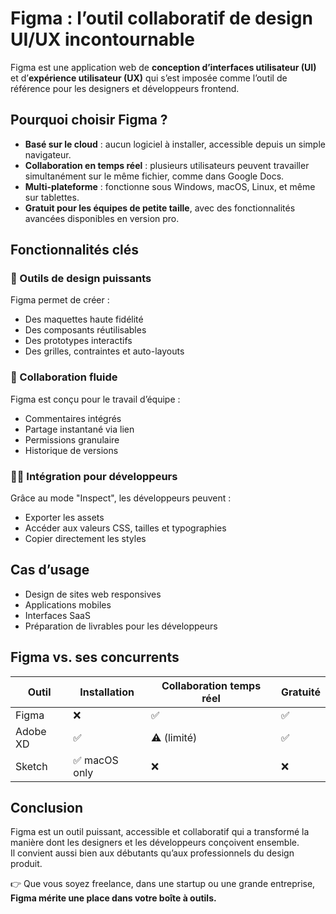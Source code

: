 # Figma : l’outil collaboratif de design UI/UX incontournable

Figma est une application web de **conception d’interfaces utilisateur (UI)** et d’**expérience utilisateur (UX)** qui s’est imposée comme l’outil de référence pour les designers et développeurs frontend.

## Pourquoi choisir Figma ?

- **Basé sur le cloud** : aucun logiciel à installer, accessible depuis un simple navigateur.
- **Collaboration en temps réel** : plusieurs utilisateurs peuvent travailler simultanément sur le même fichier, comme dans Google Docs.
- **Multi-plateforme** : fonctionne sous Windows, macOS, Linux, et même sur tablettes.
- **Gratuit pour les équipes de petite taille**, avec des fonctionnalités avancées disponibles en version pro.

## Fonctionnalités clés

### 🎨 Outils de design puissants

Figma permet de créer :
- Des maquettes haute fidélité
- Des composants réutilisables
- Des prototypes interactifs
- Des grilles, contraintes et auto-layouts

### 🤝 Collaboration fluide

Figma est conçu pour le travail d’équipe :
- Commentaires intégrés
- Partage instantané via lien
- Permissions granulaire
- Historique de versions

### 🧑‍💻 Intégration pour développeurs

Grâce au mode "Inspect", les développeurs peuvent :
- Exporter les assets
- Accéder aux valeurs CSS, tailles et typographies
- Copier directement les styles

## Cas d’usage

- Design de sites web responsives
- Applications mobiles
- Interfaces SaaS
- Préparation de livrables pour les développeurs

## Figma vs. ses concurrents

| Outil      | Installation | Collaboration temps réel | Gratuité |
|------------|--------------|---------------------------|----------|
| Figma      | ❌            | ✅                        | ✅        |
| Adobe XD   | ✅            | ⚠️ (limité)              | ✅        |
| Sketch     | ✅ macOS only | ❌                       | ❌        |

## Conclusion

Figma est un outil puissant, accessible et collaboratif qui a transformé la manière dont les designers et les développeurs conçoivent ensemble.  
Il convient aussi bien aux débutants qu’aux professionnels du design produit.

👉 Que vous soyez freelance, dans une startup ou une grande entreprise, **Figma mérite une place dans votre boîte à outils.**